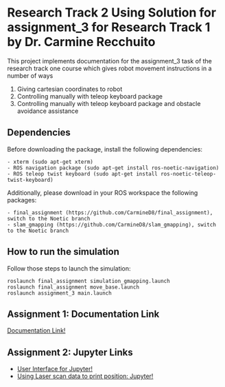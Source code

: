 # Research Track 2 Using Solution for assignment_3 for Research Track 1 by Dr. Carmine Recchuito
This project implements documentation for the assignment_3 task of the research track one course which gives robot movement instructions in a number of ways

1. Giving cartesian coordinates to robot
2. Controlling manually with teleop keyboard package
3. Controlling manually with teleop keyboard package and obstacle avoidance assistance 

## Dependencies

Before downloading the package, install the following dependencies:

```
- xterm (sudo apt-get xterm)
- ROS navigation package (sudo apt-get install ros-noetic-navigation)
- ROS teleop twist keyboard (sudo apt-get install ros-noetic-teleop-twist-keyboard)
```

Additionally, please download in your ROS workspace the following packages: 

```
- final_assignment (https://github.com/CarmineD8/final_assignment), switch to the Noetic branch
- slam_gmapping (https://github.com/CarmineD8/slam_gmapping), switch to the Noetic branch
```

## How to run the simulation

Follow those steps to launch the simulation:

```
roslaunch final_assignment simulation_gmapping.launch
roslaunch final_assignment move_base.launch
roslaunch assignment_3 main.launch
```

## Assignment 1: Documentation Link
<a href= "https://asimovno9.github.io/RT2_Assignment_1/">Documentation Link!</a>

## Assignment 2: Jupyter Links
- <a href= "https://github.com/AsimovNo9/RT2_Assignment_1/blob/main/scripts/UserInterfaceJupyter.ipynb">User Interface for Jupyter!</a>
- <a href= "https://github.com/AsimovNo9/RT2_Assignment_1/blob/main/scripts/showclosestobstacle.ipynb">Using Laser scan data to print position: Jupyter!</a>


